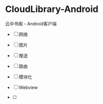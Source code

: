 # CloudLibrary-Android
云中书阁 - Android客户端

- [ ] 网络

- [ ] 图片

- [ ] 推送

- [ ] 路由

- [ ] 模块化
- [ ] Webview
- [ ] 

